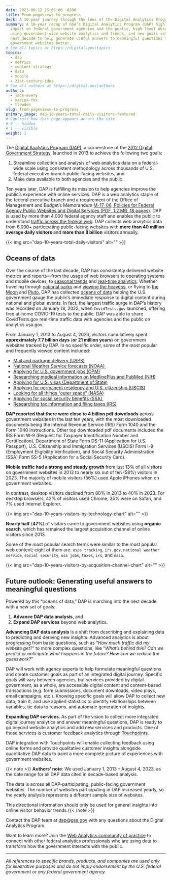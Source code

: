 ```yaml
---
date: 2023-09-12 15:05:00 -0500
title: From pageviews to progress
deck: A 10-year journey through the lens of the Digital Analytics Program
summary: A 10-year recap of GSA’s Digital Analytics Program (DAP) highlights its
  impact on federal government agencies and the public, high-level observations
  using government-wide website analytics and trends, and new goals set for the
  next decade to help generate useful answers to meaningful questions to make
  government websites better.
# See all topics at https://digital.gov/topics
topics:
  - dap
  - metrics
  - content-strategy
  - data
  - mobile
  - 21st-century-idea
# See all authors at https://digital.gov/authors
authors:
  - jack-avery
  - marina-fox
  - tlowden
slug: from-pageviews-to-progress
primary_image: dap-10-years-total-daily-visitors-featured
# Controls how this page appears across the site
# 0 -- hidden
# 1 -- visible
weight: 1
---
```

The [Digital Analytics Program (DAP)](https://digital.gov/guides/dap/), a cornerstone of the [2012 Digital Government Strategy](https://obamawhitehouse.archives.gov/digitalgov/about), launched in 2013 to achieve the following two goals: 

1. Streamline collection and analysis of web analytics data on a federal-wide scale using consistent methodology across thousands of U.S. federal executive branch public-facing websites, and 
2. Make data available to both agencies and the public.

Ten years later, DAP is fulfilling its mission to help agencies improve the public’s experience with online services. DAP is a web analytics staple of the federal executive branch and a requirement of the Office of Management and Budget’s Memorandum [M-17-06, Policies for Federal Agency Public Websites and Digital Services (PDF, 1.2 MB, 18 pages)](https://www.whitehouse.gov/wp-content/uploads/legacy_drupal_files/omb/memoranda/2017/m-17-06.pdf). DAP is used by more than 4,000 federal agency staff and enables the public to understand [traffic across the federal web](https://analytics.usa.gov/). DAP collects web analytics data from 6,000+ participating public-facing websites with **more than 40 million average daily visitors** and **more than 8 billion** visitors annually.

{{< img src="dap-10-years-total-daily-visitors" alt="" >}}

## Oceans of data

Over the course of the last decade, DAP has consistently delivered website metrics and reports—from the usage of web browsers to operating systems and mobile devices, to [seasonal trends](https://digital.gov/2015/04/16/using-a-hypothesis-driven-approach-in-analyzing-and-making-sense-of-your-website-traffic-data/) and [real-time analytics](http://analytics.usa.gov). Whether traveling through [national parks](https://digital.gov/2013/11/06/nps-gov-use-of-digital-analytics-program-beyond-the-numbers/) and [viewing the heavens](https://digital.gov/2015/09/28/nasa-lunar-eclipse-a-supermoon-match-made-in-metrics-heaven/), or flying to [the Moon](https://digital.gov/2013/09/17/digital-analytics-program-goes-to-the-moon/) and [Pluto](https://digital.gov/2015/07/16/dwarf-planet-giant-numbers-nasas-mission-to-pluto-goes-global/), DAP has collected [oceans of data](https://digital.gov/2014/04/01/digital-analytics-program-dap-oceans-of-data/) helping the U.S. government gauge the public’s immediate response to digital content during national and global events. In fact, the largest traffic surge in DAP’s history was recorded on January 18, 2022, when `CovidTests.gov` launched, offering free at-home COVID-19 tests to the public. DAP was able to share CovidTests.gov real-time traffic data with agencies and the public on analytics.usa.gov. 

From January 1, 2013 to August 4, 2023, visitors cumulatively spent **approximately 7.7 billion days** (**or 21 million years**) on government websites tracked by DAP. In no specific order, some of the most popular and frequently viewed content included: 

* [Mail and package delivery (USPS)](http://tools.usps.com)
* [National Weather Service forecasts (NOAA) ](http://forecast.weather.gov)
* [Applying for U.S. government jobs (OPM)](http://www.usajobs.gov)
* [Researching medical information on MedlinePlus and PubMed (NIH)](https://www.nlm.nih.gov/)
* [Applying for U.S. visas (Department of State)](http://ceac.state.gov)
* [Applying for permanent residency and U.S. citizenship (USCIS)](https://www.uscis.gov/)
* [Looking for all things “outer space” (NASA)](https://www.nasa.gov/)
* [Applying for social security benefits (SSA) ](http://ssa.gov)
* [Researching tax information and filing taxes (IRS)](https://www.irs.gov/) 

**DAP reported that there were close to 4 billion pdf downloads** across government websites in the last ten years, with the most downloaded documents being the Internal Revenue Service (IRS) Form 1040 and the Form 1040 Instructions. Other top downloaded pdf documents included the IRS Form W-9 (Request for Taxpayer Identification Number and Certification), Department of State Form DS-11 (Application for U.S. Passport), U.S. Citizenship and Immigration Services (USCIS) Form I-9 (Employment Eligibility Verification), and Social Security Administration (SSA) Form SS-5 (Application for a Social Security Card).

**Mobile traffic had a strong and steady growth** from just 13% of all visitors on government websites in 2013 to nearly six out of ten (58%) visitors in 2023. The majority of mobile visitors (56%) used Apple iPhones when on government websites.

In contrast, desktop visitors declined from 80% in 2013 to 40% in 2023. For desktop browsers, 43% of visitors used Chrome, 35% were on Safari, and 7% used Internet Explorer.

{{< img src="dap-10-years-visitors-by-technology-chart" alt="" >}}

**Nearly half** (**47%**) of visitors came to government websites using **organic search**, which has remained the largest acquisition channel of online visitors since 2013. 

Some of the most popular search terms were similar to the most popular web content; eight of them are: `usps tracking`, `irs.gov`, `national weather service`, `social security`, `usa jobs`, `taxes`, `irs`, and `nasa`.

{{< img src="dap-10-years-visitors-by-acqusition-channel-chart" alt="" >}}

## Future outlook: Generating useful answers to meaningful questions 

Powered by this “oceans of data,” DAP is marching into the next decade with a new set of goals: 

1. **Advance DAP data analysis**, and
2. **Expand DAP services** beyond web analytics.

**Advancing DAP data analysis** is a shift from describing and explaining data to predicting and deriving new insights. Advanced analytics is about progressing from basic questions, such as “*How much traffic did my website get?*” to more complex questions, like “*What’s behind this? Can we predict or anticipate what happens in the future? How can we reduce the guesswork?*”  

DAP will work with agency experts to help formulate meaningful questions and create customer goals as part of an integrated digital journey. Specific goals will vary between agencies, but services provided by digital government, as a whole, are accessible digital content and content-based transactions (e.g. form submissions, document downloads, video plays, email campaigns, etc.). Knowing specific goals will allow DAP to collect new data, train it, and use applied statistics to identify relationships between variables, tie data to reasons, and automate generation of insights.

**Expanding DAP services**. As part of the vision to collect more integrated digital journey analytics and answer meaningful questions, DAP is ready to go beyond website analytics and add new services and products. One of those services is customer feedback analytics through [Touchpoints](https://touchpoints.digital.gov/). 

DAP integration with Touchpoints will enable collecting feedback using online forms and provide qualitative customer insights alongside quantitative DAP data to paint a more complete picture of experiences with government websites.

{{< note >}} **Authors’ note**: We used January 1, 2013 – August 4, 2023, as the date range for all DAP data cited in decade-based analysis.

The data is across all DAP-participating, public-facing government websites. The number of websites participating in DAP increased yearly, so the yearly analysis represents a different sample size of websites.

This directional information should only be used for general insights into online visitor behavior trends.{{< /note >}}

Contact the DAP team at [dap@gsa.gov](https://digital.gov/guides/dap/common-questions-about-dap/dap@gsa.gov) with any questions about the Digital Analytics Program.

Want to learn more? Join the [Web Analytics community of practice](https://digital.gov/communities/web-analytics-and-optimization/) to connect with other federal analytics professionals who are using data to transform how the government interacts with the public.

- - -

*All references to specific brands, products, and companies are used only for illustrative purposes and do not imply endorsement by the U.S. federal government or any federal government agency.*
